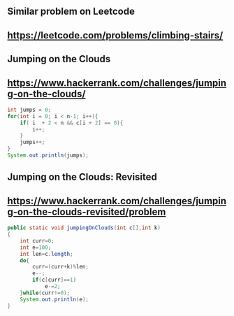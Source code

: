 ## Similar problem on Leetcode
## https://leetcode.com/problems/climbing-stairs/
## Jumping on the Clouds
## https://www.hackerrank.com/challenges/jumping-on-the-clouds/


```java
int jumps = 0;
for(int i = 0; i < n-1; i++){
    if( i  + 2 < n && c[i + 2] == 0){
        i++;
    }
    jumps++;
}
System.out.println(jumps);
```

## Jumping on the Clouds: Revisited
## https://www.hackerrank.com/challenges/jumping-on-the-clouds-revisited/problem

```java
public static void jumpingOnClouds(int c[],int k)
{
    int curr=0;
    int e=100;
    int len=c.length;
    do{
        curr=(curr+k)%len;
        e--;
        if(c[curr]==1)
            e-=2;
    }while(curr!=0);
    System.out.println(e);
}
```
